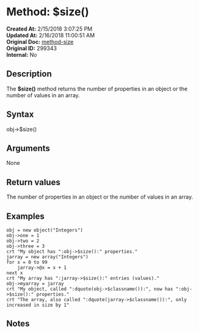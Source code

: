 # Method: $size()

**Created At:** 2/15/2018 3:07:25 PM  
**Updated At:** 2/16/2018 11:00:51 AM  
**Original Doc:** [method-size](https://docs.jbase.com/42948-dynamic-objects/method-size)  
**Original ID:** 299343  
**Internal:** No  


## Description

The **$size()** method returns the number of properties in an object or the number of values in an array.



## Syntax

obj-&gt;$size()



## Arguments

None



## Return values

The number of properties in an object or the number of values in an array.



## Examples

```
obj = new object("Integers")
obj->one = 1
obj->two = 2
obj->three = 3
crt "My object has ":obj->$size():" properties."
jarray = new array("Integers")
for x = 0 to 99
    jarray->@x = x + 1
next x
crt "My array has ":jarray->$size():" entries (values)."
obj->myarray = jarray
crt "My object, called ":dquote(obj->$classname()):", now has ":obj->$size():" properties."
crt "The array, also called ":dquote(jarray->$classname()):", only increased in size by 1"
```



## Notes
